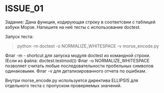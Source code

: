 # ISSUE_01
Задание: Дана функция, кодирующая строку в соответсвии с таблицей азбуки Морзе.
Напишите на неё тесты с использование doctest.

Запуск теста:
>python -m doctest -o NORMALIZE_WHITESPACE -v morse_encode.py

Флаг -m - shortcut для запуска модуля doctest из командной строки. 
(Если из файла: doctest.testmod())
Флаг -o NORMALIZE_WHITESPACE позволяет считать любые последовательности пробельных символов одинаковыми.
Флаг -v для детализированного отчета по ошибкам.

Внутри morse_encode.py используется директива ELLIPSIS для отдельного теста с пропуском проверяемых значений.

